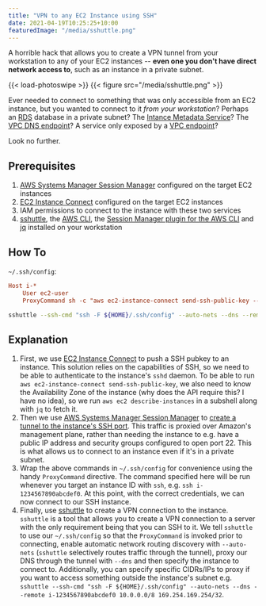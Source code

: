```yaml
---
title: "VPN to any EC2 Instance using SSH"
date: 2021-04-19T10:25:25+10:00
featuredImage: "/media/sshuttle.png"
---
```


A horrible hack that allows you to create a VPN tunnel from your workstation to any of your EC2 instances -- **even one you don't have direct network access to**, such as an instance in a private subnet.

<!--more-->

{{< load-photoswipe >}}
{{< figure src="/media/sshuttle.png" >}}

Ever needed to connect to something that was only accessible from an EC2 instance, but you wanted to connect to it _from your workstation_? Perhaps an [RDS](https://aws.amazon.com/rds/) database in a private subnet? The [Intance Metadata Service](https://docs.aws.amazon.com/AWSEC2/latest/UserGuide/instancedata-data-retrieval.html)? The [VPC DNS endpoint](https://docs.aws.amazon.com/vpc/latest/userguide/vpc-dns.html)? A service only exposed by a [VPC endpoint](https://docs.aws.amazon.com/vpc/latest/privatelink/vpc-endpoints.html)?

Look no further.

## Prerequisites

  1. [AWS Systems Manager Session Manager][] configured on the target EC2 instances
  1. [EC2 Instance Connect][] configured on the target EC2 instances
  1. IAM permissions to connect to the instance with these two services
  1. [sshuttle][], the [AWS CLI](https://aws.amazon.com/cli/), the [Session Manager plugin for the AWS CLI](https://docs.aws.amazon.com/systems-manager/latest/userguide/session-manager-working-with-install-plugin.html) and [jq](https://github.com/stedolan/jq) installed on your workstation

## How To

`~/.ssh/config`:
```ini
Host i-*
    User ec2-user
    ProxyCommand sh -c "aws ec2-instance-connect send-ssh-public-key --instance-id %h --availability-zone "$(aws ec2 describe-instances --instance-ids %h --output json | jq -r '.Reservations[].Instances[].Placement.AvailabilityZone')" --instance-os-user ec2-user --ssh-public-key file://${HOME}/.ssh/id_rsa.pub && aws ssm start-session --target %h --document-name AWS-StartSSHSession --parameters 'portNumber=%p'"
```

```bash
sshuttle --ssh-cmd "ssh -F ${HOME}/.ssh/config" --auto-nets --dns --remote i-1234567890abcdef0
```

## Explanation

  1. First, we use [EC2 Instance Connect][] to push a SSH pubkey to an instance. This solution relies on the capabilities of SSH, so we need to be able to authenticate to the instance's `sshd` daemon. To be able to run `aws ec2-instance-connect send-ssh-public-key`, we also need to know the Availability Zone of the instance (why does the API require this? I have no idea), so we run `aws ec2 describe-instances` in a subshell along with `jq` to fetch it.
  2. Then we use [AWS Systems Manager Session Manager][] to [create a tunnel to the instance's SSH port](https://docs.aws.amazon.com/systems-manager/latest/userguide/session-manager-getting-started-enable-ssh-connections.html). This traffic is proxied over Amazon's management plane, rather than needing the instance to e.g. have a public IP address and security groups configured to open port 22. This is what allows us to connect to an instance even if it's in a private subnet.
  3. Wrap the above commands in `~/.ssh/config` for convenience using the handy `ProxyCommand` directive. The command specified here will be run whenever you target an instance ID with `ssh`, e.g. `ssh i-1234567890abcdef0`. At this point, with the correct credentials, we can now connect to our SSH instance.
  4. Finally, use [sshuttle][] to create a VPN connection to the instance. `sshuttle` is a tool that allows you to create a VPN connection to a server with the only requirement being that you can SSH to it. We tell `sshuttle` to use our `~/.ssh/config` so that the `ProxyCommand` is invoked prior to connecting, enable automatic network routing discovery with `--auto-nets` (`sshuttle` selectively routes traffic through the tunnel), proxy our DNS through the tunnel with `--dns` and then specify the instance to connect to. Additionally, you can specify specific CIDRs/IPs to proxy if you want to access something outside the instance's subnet e.g. `sshuttle --ssh-cmd "ssh -F ${HOME}/.ssh/config" --auto-nets --dns --remote i-1234567890abcdef0 10.0.0.0/8 169.254.169.254/32`.

[sshuttle]: https://github.com/sshuttle/sshuttle
[AWS Systems Manager Session Manager]: https://docs.aws.amazon.com/systems-manager/latest/userguide/session-manager.html
[EC2 Instance Connect]: https://docs.aws.amazon.com/AWSEC2/latest/UserGuide/Connect-using-EC2-Instance-Connect.html
